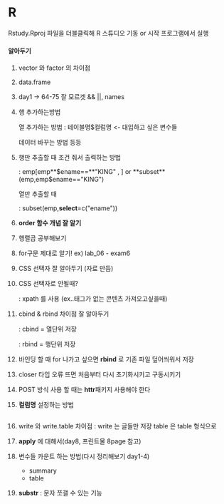 # R

Rstudy.Rproj 파일을 더블클릭해 R 스튜디오 기동 or 시작 프로그램에서 실행



#### 알아두기

1. vector 와 factor 의 차이점

2. data.frame

3. day1 -> 64-75 잘 모르겟 && ||, names

4. 행 추가하는방법  

   열 추가하는 방법 : 테이블명$컬럼명 <- 대입하고 싶은 변수들

   데이터 바꾸는 방법 등등

5. 행만 추출할 때 조건 줘서 출력하는 방법

   : emp[emp**$ename==**"KING" ,  ]   or    **subset**(emp,emp$ename=="KING") 

   열만 추출할 때

   : subset(emp,**select**=c("ename"))

6. **order 함수 개념 잘 알기**

7. 행렬곱 공부해보기

8. for구문 제대로 알기! ex) lab_06 - exam6

9. CSS 선택자 잘 알아두기 (자료 만듬)

10. CSS 선택자로 안될때?

    : xpath 를 사용 (ex..태그가 없는 콘텐츠 가져오고싶을때)

11. cbind & rbind 차이점 잘 알아두기

    : cbind = 열단위 저장

    : rbind = 행단위 저장

12. 바인딩 할 때 for 나가고 싶으면 **rbind** 로 기존 파일 덮어씌워서 저장

13. closer 타입 오류 뜨면 처음부터 다시 초기화시키고 구동시키기

14. POST 방식 사용 할 때는 **httr**패키지 사용해야 한다

15. **컬럼명** 설정하는 방법

    ```
    
    ```

16. write 와 write.table 차이점 : write 는 글들만 저장 table 은 table 형식으로 

17. **apply** 에 대해서(day8, 프린트물 8page 참고)

18. 변수들 카운트 하는 방법(다시 정리해보기 day1-4)

    - summary
    - table
    
19. **substr** : 문자 쪼갤 수 있는 기능

